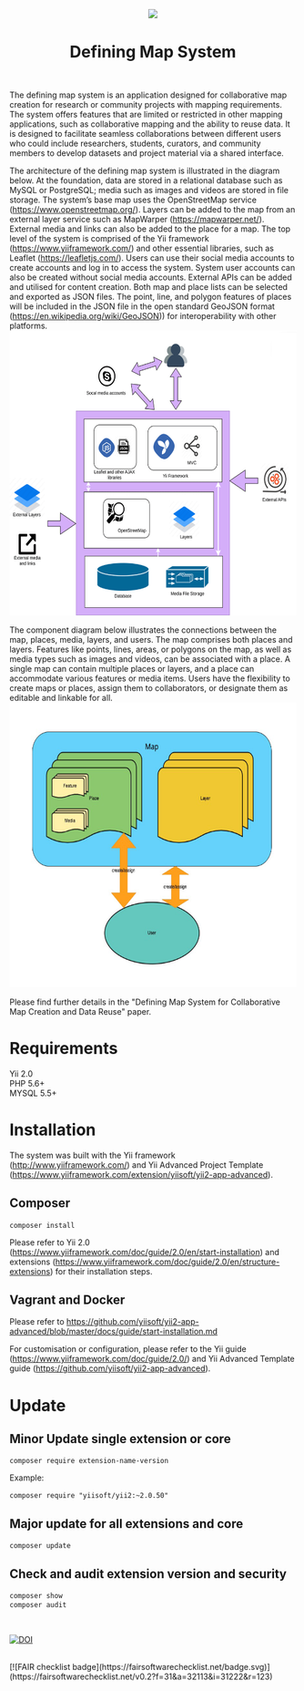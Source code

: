 <p align="center">
    <a href="https://github.com/yiisoft" target="_blank">
        <img src="https://avatars0.githubusercontent.com/u/993323" height="100px">
    </a>
    <h1 align="center">Defining Map System</h1>
    <br>
</p>

The defining map system is an application designed for collaborative map creation for research or community projects with mapping requirements. The system offers features that are limited or restricted in other mapping applications, such as collaborative mapping and the ability to reuse data. It is designed to facilitate seamless collaborations between different users who could include researchers, students, curators, and community members to develop datasets and project material via a shared interface.

The architecture of the defining map system is illustrated in the diagram below. At the foundation, data are stored in a relational database such as MySQL or PostgreSQL; media such as images and videos are stored in file storage. The system’s base map uses the OpenStreetMap service (https://www.openstreetmap.org/). Layers can be added to the map from an external layer service such as MapWarper (https://mapwarper.net/). External media and links can also be added to the place for a map. The top level of the system is comprised of the Yii framework (https://www.yiiframework.com/) and other essential libraries, such as Leaflet (https://leafletjs.com/). Users can use their social media accounts to create accounts and log in to access the system. System user accounts can also be created without social media accounts. External APIs can be added and utilised for content creation. Both map and place lists can be selected and exported as JSON files. The point, line, and polygon features of places will be included in the JSON file in the open standard GeoJSON format (https://en.wikipedia.org/wiki/GeoJSON)) for interoperability with other platforms. <br/>
<img src="./diagram_architecture.png" height="500px">

The component diagram below illustrates the connections between the map, places, media, layers, and users. The map comprises both places and layers. Features like points, lines, areas, or polygons on the map, as well as media types such as images and videos, can be associated with a place. A single map can contain multiple places or layers, and a place can accommodate various features or media items. Users have the flexibility to create maps or places, assign them to collaborators, or designate them as editable and linkable for all. <br/>
<img src="./diagram_component.png" height="500px">

Please find further details in the "Defining Map System for Collaborative Map Creation and Data Reuse" paper.

# Requirements
Yii 2.0 <br/>
PHP 5.6+ <br/>
MYSQL 5.5+ <br/>

# Installation
The system was built with the Yii framework (http://www.yiiframework.com/) and Yii Advanced Project Template (https://www.yiiframework.com/extension/yiisoft/yii2-app-advanced). 

## Composer
```
composer install
```
Please refer to Yii 2.0 (https://www.yiiframework.com/doc/guide/2.0/en/start-installation) and extensions (https://www.yiiframework.com/doc/guide/2.0/en/structure-extensions) for their installation steps. 

## Vagrant and Docker
Please refer to https://github.com/yiisoft/yii2-app-advanced/blob/master/docs/guide/start-installation.md

For customisation or configuration, please refer to the Yii guide (https://www.yiiframework.com/doc/guide/2.0/) and Yii Advanced Template guide (https://github.com/yiisoft/yii2-app-advanced).

# Update

## Minor Update single extension or core
```
composer require extension-name-version
```
Example:
```
composer require "yiisoft/yii2:~2.0.50" 
```
## Major update for all extensions and core
```
composer update 
```
## Check and audit extension version and security
```
composer show
composer audit
```
<br/>



[![DOI](https://zenodo.org/badge/DOI/10.5281/zenodo.14759341.svg)](https://doi.org/10.5281/zenodo.14759341)

<br/>
[![FAIR checklist badge](https://fairsoftwarechecklist.net/badge.svg)](https://fairsoftwarechecklist.net/v0.2?f=31&a=32113&i=31222&r=123)